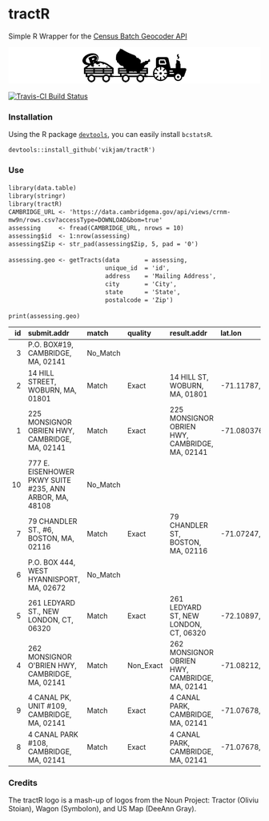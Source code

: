 # tractR
Simple R Wrapper for the [Census Batch Geocoder API](https://geocoding.geo.census.gov/geocoder/)

![tractR](assets/tractR.png?raw=true "tractR")

[![Travis-CI Build Status](https://travis-ci.org/vikjam/tractR.svg?branch=master)](https://travis-ci.org/vikjam/tractR)

### Installation
Using the R package [`devtools`](https://www.rstudio.com/products/rpackages/devtools/), you can easily install `bcstatsR`.
```{r}
devtools::install_github('vikjam/tractR')
```

### Use
```{r}
library(data.table)
library(stringr)
library(tractR)
CAMBRIDGE_URL <- 'https://data.cambridgema.gov/api/views/crnm-mw9n/rows.csv?accessType=DOWNLOAD&bom=true'
assessing     <- fread(CAMBRIDGE_URL, nrows = 10)
assessing$id  <- 1:nrow(assessing)
assessing$Zip <- str_pad(assessing$Zip, 5, pad = '0')

assessing.geo <- getTracts(data       = assessing,
                           unique_id  = 'id',
                           address    = 'Mailing Address',
                           city       = 'City',
                           state      = 'State',
                           postalcode = 'Zip')

print(assessing.geo)
```
| id|submit.addr                                             |match    |quality   |result.addr                                    |lat.lon             |  tiger.id|side | state| county|  tract| block|
|--:|:-------------------------------------------------------|:--------|:---------|:----------------------------------------------|:-------------------|---------:|:----|-----:|------:|------:|-----:|
|  3|P.O. BOX#19, CAMBRIDGE, MA, 02141                       |No_Match |          |                                               |                    |        NA|     |    NA|     NA|     NA|    NA|
|  2|14 HILL STREET, WOBURN, MA, 01801                       |Match    |Exact     |14 HILL ST, WOBURN, MA, 01801                  |-71.11787,42.479633 |  87105447|L    |    25|     17| 333400|  1026|
|  1|225 MONSIGNOR OBRIEN HWY, CAMBRIDGE, MA, 02141          |Match    |Exact     |225 MONSIGNOR OBRIEN HWY, CAMBRIDGE, MA, 02141 |-71.080376,42.37281 |  87108564|R    |    25|     17| 352101|  1006|
| 10|777 E. EISENHOWER PKWY SUITE #235, ANN ARBOR, MA, 48108 |No_Match |          |                                               |                    |        NA|     |    NA|     NA|     NA|    NA|
|  7|79 CHANDLER ST., #6, BOSTON, MA, 02116                  |Match    |Exact     |79 CHANDLER ST, BOSTON, MA, 02116              |-71.07247,42.346565 |  85698106|R    |    25|     25|  70300|  3003|
|  6|P.O. BOX 444, WEST HYANNISPORT, MA, 02672               |No_Match |          |                                               |                    |        NA|     |    NA|     NA|     NA|    NA|
|  5|261 LEDYARD ST., NEW LONDON, CT, 06320                  |Match    |Exact     |261 LEDYARD ST, NEW LONDON, CT, 06320          |-72.10897,41.36469  |  56850523|R    |     9|     11| 690300|  1013|
|  4|262 MONSIGNOR O'BRIEN HWY, CAMBRIDGE, MA, 02141         |Match    |Non_Exact |262 MONSIGNOR OBRIEN HWY, CAMBRIDGE, MA, 02141 |-71.08212,42.37369  |  87090708|L    |    25|     17| 351500|  1033|
|  9|4 CANAL PK, UNIT #109, CAMBRIDGE, MA, 02141             |Match    |Exact     |4 CANAL PARK, CAMBRIDGE, MA, 02141             |-71.07678,42.36993  | 636268605|R    |    25|     17| 352102|  1001|
|  8|4 CANAL PARK #108, CAMBRIDGE, MA, 02141                 |Match    |Exact     |4 CANAL PARK, CAMBRIDGE, MA, 02141             |-71.07678,42.36993  | 636268605|R    |    25|     17| 352102|  1001|

### Credits
The tractR logo is a mash-up of logos from the Noun Project: Tractor (Oliviu Stoian), Wagon (Symbolon), and US Map (DeeAnn Gray).
